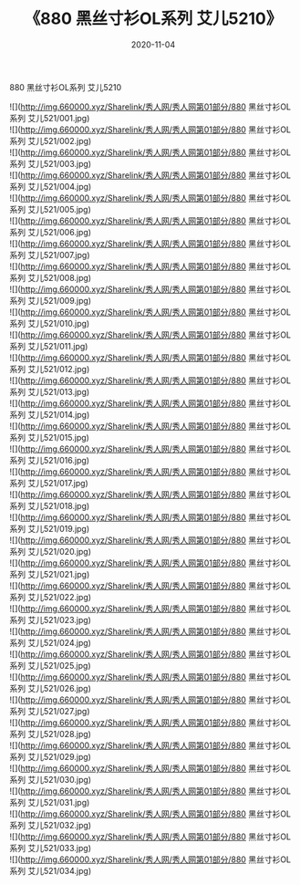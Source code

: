 ﻿---
layout: post
title:  《880 黑丝寸衫OL系列 艾儿5210》
date:   2020-11-04
img: http://img.660000.xyz/Sharelink/秀人网/秀人网第01部分/880 黑丝寸衫OL系列 艾儿5210/000.jpg
categories: [美女, 清纯, 唯美]
---

880 黑丝寸衫OL系列 艾儿5210

  ![](http://img.660000.xyz/Sharelink/秀人网/秀人网第01部分/880 黑丝寸衫OL系列 艾儿521/001.jpg) <br> ![](http://img.660000.xyz/Sharelink/秀人网/秀人网第01部分/880 黑丝寸衫OL系列 艾儿521/002.jpg) <br> ![](http://img.660000.xyz/Sharelink/秀人网/秀人网第01部分/880 黑丝寸衫OL系列 艾儿521/003.jpg) <br> ![](http://img.660000.xyz/Sharelink/秀人网/秀人网第01部分/880 黑丝寸衫OL系列 艾儿521/004.jpg) <br> ![](http://img.660000.xyz/Sharelink/秀人网/秀人网第01部分/880 黑丝寸衫OL系列 艾儿521/005.jpg) <br> ![](http://img.660000.xyz/Sharelink/秀人网/秀人网第01部分/880 黑丝寸衫OL系列 艾儿521/006.jpg) <br> ![](http://img.660000.xyz/Sharelink/秀人网/秀人网第01部分/880 黑丝寸衫OL系列 艾儿521/007.jpg) <br> ![](http://img.660000.xyz/Sharelink/秀人网/秀人网第01部分/880 黑丝寸衫OL系列 艾儿521/008.jpg) <br> ![](http://img.660000.xyz/Sharelink/秀人网/秀人网第01部分/880 黑丝寸衫OL系列 艾儿521/009.jpg) <br> ![](http://img.660000.xyz/Sharelink/秀人网/秀人网第01部分/880 黑丝寸衫OL系列 艾儿521/010.jpg) <br> ![](http://img.660000.xyz/Sharelink/秀人网/秀人网第01部分/880 黑丝寸衫OL系列 艾儿521/011.jpg) <br> ![](http://img.660000.xyz/Sharelink/秀人网/秀人网第01部分/880 黑丝寸衫OL系列 艾儿521/012.jpg) <br> ![](http://img.660000.xyz/Sharelink/秀人网/秀人网第01部分/880 黑丝寸衫OL系列 艾儿521/013.jpg) <br> ![](http://img.660000.xyz/Sharelink/秀人网/秀人网第01部分/880 黑丝寸衫OL系列 艾儿521/014.jpg) <br> ![](http://img.660000.xyz/Sharelink/秀人网/秀人网第01部分/880 黑丝寸衫OL系列 艾儿521/015.jpg) <br> ![](http://img.660000.xyz/Sharelink/秀人网/秀人网第01部分/880 黑丝寸衫OL系列 艾儿521/016.jpg) <br> ![](http://img.660000.xyz/Sharelink/秀人网/秀人网第01部分/880 黑丝寸衫OL系列 艾儿521/017.jpg) <br> ![](http://img.660000.xyz/Sharelink/秀人网/秀人网第01部分/880 黑丝寸衫OL系列 艾儿521/018.jpg) <br> ![](http://img.660000.xyz/Sharelink/秀人网/秀人网第01部分/880 黑丝寸衫OL系列 艾儿521/019.jpg) <br> ![](http://img.660000.xyz/Sharelink/秀人网/秀人网第01部分/880 黑丝寸衫OL系列 艾儿521/020.jpg) <br> ![](http://img.660000.xyz/Sharelink/秀人网/秀人网第01部分/880 黑丝寸衫OL系列 艾儿521/021.jpg) <br> ![](http://img.660000.xyz/Sharelink/秀人网/秀人网第01部分/880 黑丝寸衫OL系列 艾儿521/022.jpg) <br> ![](http://img.660000.xyz/Sharelink/秀人网/秀人网第01部分/880 黑丝寸衫OL系列 艾儿521/023.jpg) <br> ![](http://img.660000.xyz/Sharelink/秀人网/秀人网第01部分/880 黑丝寸衫OL系列 艾儿521/024.jpg) <br> ![](http://img.660000.xyz/Sharelink/秀人网/秀人网第01部分/880 黑丝寸衫OL系列 艾儿521/025.jpg) <br> ![](http://img.660000.xyz/Sharelink/秀人网/秀人网第01部分/880 黑丝寸衫OL系列 艾儿521/026.jpg) <br> ![](http://img.660000.xyz/Sharelink/秀人网/秀人网第01部分/880 黑丝寸衫OL系列 艾儿521/027.jpg) <br> ![](http://img.660000.xyz/Sharelink/秀人网/秀人网第01部分/880 黑丝寸衫OL系列 艾儿521/028.jpg) <br> ![](http://img.660000.xyz/Sharelink/秀人网/秀人网第01部分/880 黑丝寸衫OL系列 艾儿521/029.jpg) <br> ![](http://img.660000.xyz/Sharelink/秀人网/秀人网第01部分/880 黑丝寸衫OL系列 艾儿521/030.jpg) <br> ![](http://img.660000.xyz/Sharelink/秀人网/秀人网第01部分/880 黑丝寸衫OL系列 艾儿521/031.jpg) <br> ![](http://img.660000.xyz/Sharelink/秀人网/秀人网第01部分/880 黑丝寸衫OL系列 艾儿521/032.jpg) <br> ![](http://img.660000.xyz/Sharelink/秀人网/秀人网第01部分/880 黑丝寸衫OL系列 艾儿521/033.jpg) <br> ![](http://img.660000.xyz/Sharelink/秀人网/秀人网第01部分/880 黑丝寸衫OL系列 艾儿521/034.jpg) <br>